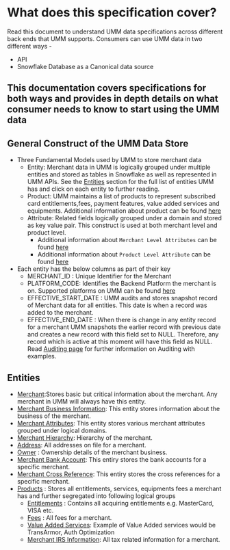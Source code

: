 # What does this specification cover?

Read this document to understand UMM data specifications across different back ends that UMM supports.
Consumers can use UMM data in two different ways -

* API
* Snowflake Database as a Canonical data source

## This documentation covers specifications for both ways and provides in depth details on what consumer needs to know to start using the UMM data

## General Construct of the UMM Data Store

* Three Fundamental Models used by UMM to store merchant data
  * Entity: Merchant data in UMM is logically grouped under multiple entities and stored as tables in Snowflake as well as represented in UMM APIs.
    See the [Entities](#entities) section for the full list of entities UMM has and click on each entity to further reading.
  * Product: UMM maintains a list of products to represent subscribed card entitlements,fees, payment features, value added services and equipments.
  Additional information about product can be found [here](?path=docs/specification/merchant/merchantProduct.md)
  * Attribute: Related fields logically grouped under a domain and stored as key value pair. This construct is used at both merchant level and product level.
    * Additional information about `Merchant Level Attributes` can be found [here](?path=docs/specification/merchant/merchantAttributes.md)
    * Additional information about `Product Level Attribute` can be found [here](?path=docs/specification/merchant/merchantProductAttributes.md)
* Each entity has the below columns as part of their key
  * MERCHANT_ID : Unique Identifier for the Merchant
  * PLATFORM_CODE: Identifies the Backend Platform the merchant is on. Supported platforms on UMM can be found [here](?path=docs/specification/supportedPlatforms.md)
  * EFFECTIVE_START_DATE : UMM audits and stores snapshot record of Merchant data for all entities. This date is when a record was added to the merchant.
  * EFFECTIVE_END_DATE : When there is change in any entity record for a merchant UMM snapshots the earlier record with previous date and creates a new record with this field set to NULL. Therefore, any record which is active at this moment will have this field as NULL.
Read [Auditing page](?path=docs/specification/merchant/merchantAuditing.md) for further information on Auditing with examples.

## Entities

* [Merchant](?path=docs/specification/merchant/merchant.md):Stores basic but critical information about the merchant. Any merchant in UMM will always have this entity.
* [Merchant Business Information](?path=docs/specification/merchant/merchantBusinessInformation.md): This entity stores information about the business of the merchant.
* [Merchant Attributes](?path=docs/specification/merchant/merchantAttributes.md): This entity stores various merchant attributes grouped under logical domains.
* [Merchant Hierarchy](?path=docs/specification/merchant/MerchantHierarchy.md): Hierarchy of the merchant.
* [Address](?path=docs/specification/merchant/MerchantAddress.md): All addresses on file for a merchant.
* [Owner](?path=docs/specification/merchant/MerchantOwner.md) : Ownership details of the merchant business.
* [Merchant Bank Account](?path=docs/specification/merchant/MerchantBankAccount.md): This entiry stores the bank accounts for a specific merchant.
* [Merchant Cross Reference](?path=docs/specification/merchant/Merchant_Xref.md): This entiry stores the cross references for a specific merchant.
* [Products](?path=docs/specification/merchant/merchantProduct.md) : Stores all entitlements, services, equipments fees a merchant has and further segregated into following logical groups
  * [Entitlements](?path=docs/specification/merchant/merchantProduct.md) : Contains all acquiring entitlements e.g. MasterCard, VISA etc.
  * [Fees](?path=docs/specification/merchant/merchantProduct.md) : All fees for a merchant.
  * [Value Added Services](?path=docs/specification/merchant/merchantProduct.md): Example of Value Added services would be TransArmor, Auth Optimization
  * [Merchant IRS Information](?path=docs/specification/merchant/Tax_Adtnl_Data_US.md): All tax related information for a merchant.
  